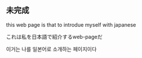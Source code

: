 <h2>未完成</h2>
<p>this web page is that to introdue myself with japanese</p>
<p>これは私を日本語で紹介するweb-pageだ</p>
<p>이거는 나를 일본어로 소개하는 페이지이다</p>
